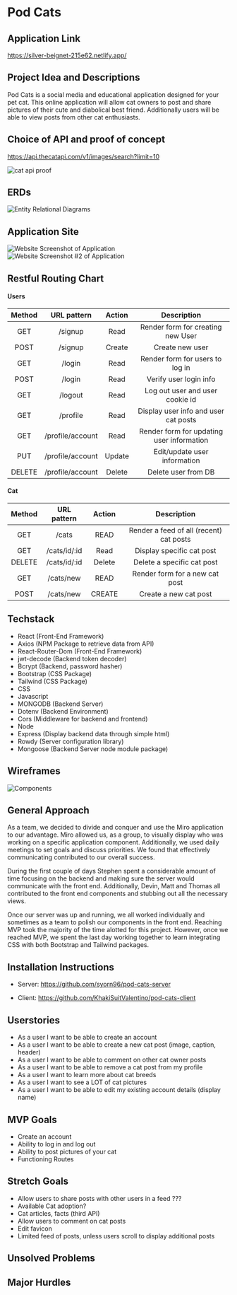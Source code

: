 # Pod Cats

## Application Link
https://silver-beignet-215e62.netlify.app/

## Project Idea and Descriptions

Pod Cats is a social media and educational application designed for your pet cat. This online application will allow cat owners to post and share pictures of their cute and diabolical best friend. Additionally users will be able to view posts from other cat enthusiasts.

## Choice of API and proof of concept

https://api.thecatapi.com/v1/images/search?limit=10

![cat api proof](./public/api.thecatapi.png)

## ERDs
![Entity Relational Diagrams](./public/project-3-erd.png)

## Application Site

![Website Screenshot of Application](./public/Website1.png)
![Website Screenshot #2 of Application](./public/Website2.png)

## Restful Routing Chart

#### Users

| Method | URL pattern | Action | Description |
|:------:|:-----------:|:------:|:-----------:|
| GET    | /signup | Read | Render form for creating new User |
| POST   | /signup | Create | Create new user |
| GET    | /login | Read | Render form for users to log in |
| POST   | /login | Read | Verify user login info |
| GET    | /logout | Read | Log out user and user cookie id |
| GET    | /profile | Read | Display user info and user cat posts |
| GET    | /profile/account | Read | Render form for updating user information |
| PUT    | /profile/account | Update | Edit/update user information |
| DELETE | /profile/account | Delete | Delete user from DB |

#### Cat
| Method | URL pattern | Action | Description |
|:------:|:------:|:------:|:-----------:|
| GET    | /cats | READ | Render a feed of all (recent) cat posts |
| GET    | /cats/id/:id | Read | Display specific cat post |
| DELETE    | /cats/id/:id | Delete | Delete a specific cat post |
| GET    | /cats/new | READ | Render form for a new cat post |
| POST   | /cats/new | CREATE | Create a new cat post |


## Techstack
* React (Front-End Framework)
* Axios (NPM Package to retrieve data from API)
* React-Router-Dom (Front-End Framework)
* jwt-decode (Backend token decoder)
* Bcrypt (Backend, password hasher)
* Bootstrap (CSS Package)
* Tailwind (CSS Package)
* CSS 
* Javascript
* MONGODB (Backend Server)
* Dotenv (Backend Environment)
* Cors (Middleware for backend and frontend)
* Node
* Express (Display backend data through simple html)
* Rowdy (Server configuration library)
* Mongoose (Backend Server node module package)

## Wireframes
![Components](./public/wireframe-components.png)

## General Approach

As a team, we decided to divide and conquer and use the Miro application to our advantage. Miro allowed us, as a group, to visually display who was working on a specific application component. Additionally, we used daily meetings to set goals and discuss priorities.  We found that effectively communicating contributed to our overall success. 

During the first couple of days Stephen spent a considerable amount of time focusing on the backend and making sure the server would communicate with the front end. Additionally, Devin, Matt and Thomas all contributed to the front end components and stubbing out all the necessary views. 

Once our server was up and running, we all worked individually and sometimes as a team to polish our components in the front end. Reaching MVP took the majority of the time alotted for this project. However, once we reached MVP, we spent the last day working together to learn integrating CSS with both Bootstrap and Tailwind packages.


## Installation Instructions

* Server: https://github.com/syorn96/pod-cats-server


* Client: https://github.com/KhakiSuitValentino/pod-cats-client



## Userstories
* As a user I want to be able to create an account
* As a user I want to be able to create a new cat post (image, caption, header)
* As a user I want to be able to comment on other cat owner posts
* As a user I want to be able to remove a cat post from my profile
* As a user I want to learn more about cat breeds
* As a user I want to see a LOT of cat pictures
* As a user I want to be able to edit my existing account details (display name)


## MVP Goals
* Create an account
* Ability to log in and log out
* Ability to post pictures of your cat
* Functioning Routes


## Stretch Goals
* Allow users to share posts with other users in a feed ???
* Available Cat adoption?
* Cat articles, facts (third API)
* Allow users to comment on cat posts
* Edit favicon
* Limited feed of posts, unless users scroll to display additional posts 

## Unsolved Problems


## Major Hurdles
